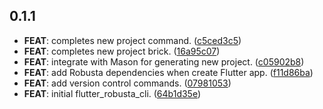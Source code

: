 ## 0.1.1

 - **FEAT**: completes new project command. ([c5ced3c5](https://github.com/covalab/robusta/commit/c5ced3c52e034521c32f3da2193cbfa5ad7034c3))
 - **FEAT**: completes new project brick. ([16a95c07](https://github.com/covalab/robusta/commit/16a95c0775fbef87df66e122d61b770bc6b34583))
 - **FEAT**: integrate with Mason for generating new project. ([c05902b8](https://github.com/covalab/robusta/commit/c05902b8d4cb7b153c733271abe5c8d6a479b77d))
 - **FEAT**: add Robusta dependencies when create Flutter app. ([f11d86ba](https://github.com/covalab/robusta/commit/f11d86ba5ef059a801cbba527744932370a013a6))
 - **FEAT**: add version control commands. ([07981053](https://github.com/covalab/robusta/commit/07981053b368476c3460995817f52ed6cf7d1b89))
 - **FEAT**: initial flutter_robusta_cli. ([64b1d35e](https://github.com/covalab/robusta/commit/64b1d35eda5f2676d517e013f1d38008c8958cc0))


